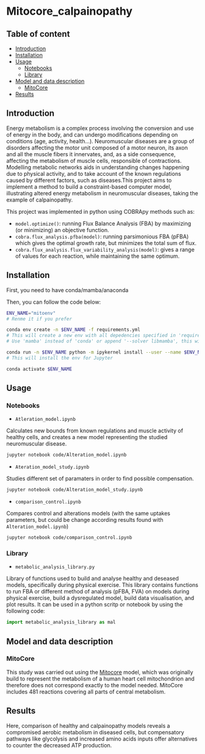 # Mitocore_calpainopathy <!-- omit in toc -->

## Table of content <!-- omit in toc -->

- [Introduction](#introduction)
- [Installation](#installation)
- [Usage](#usage)
  - [Notebooks](#notebooks)
  - [Library](#library)
- [Model and data description](#model-and-data-description)
  - [MitoCore](#mitocore)
- [Results](#results)


## Introduction

Energy metabolism is a complex process involving the conversion and use of energy in the body, and can undergo modifications depending on conditions (age, activity, health...). Neuromuscular diseases are a group of disorders affecting the motor unit composed of a motor neuron, its axon and all the muscle fibers it innervates, and, as a side consequence, affecting the metabolism of muscle cells, responsible of contractions. Modelling metabolic networks aids in understanding changes happening due to physical activity, and to take account of the known regulations caused by different factors, such as diseases.This project aims to implement a method to build a constraint-based computer model, illustrating altered energy metabolism in neuromuscular diseases, taking the example of calpainopathy.

This project was implemented in python using COBRApy methods such as:
- `model.optimize()`: running Flux Balance Analysis (FBA) by maximizing (or minimizing) an objective function.
- `cobra.flux_analysis.pfba(model)`: running parsimonious FBA (pFBA) which gives the optimal growth rate, but minimizes the total sum of flux.
- `cobra.flux_analysis.flux_variability_analysis(model)`: gives a range of values for each reaction, while maintaining the same optimum.

## Installation 

First, you need to have conda/mamba/anaconda

Then, you can follow the code below:

```bash
ENV_NAME="mitoenv"
# Renme it if you prefer

conda env create -n $ENV_NAME -f requirements.yml 
# This will create a new env with all depedencies specified in 'requirements.yml'
# Use 'mamba' instead of 'conda' or append '--solver libmamba', this will speed up the process

conda run -n $ENV_NAME python -m ipykernel install --user --name $ENV_NAME
# This will install the env for Jupyter

conda activate $ENV_NAME
```

## Usage
### Notebooks

- `Atleration_model.ipynb`

Calculates new bounds from known regulations and muscle activity of healthy cells, and creates a new model representing the studied neuromuscular disease.

```bash
jupyter notebook code/Alteration_model.ipynb
```

- `Ateration_model_study.ipynb`
  
Studies different set of paramaters in order to find possible compensation.

```bash
jupyter notebook code/Alteration_model_study.ipynb
```

- `comparison_control.ipynb`

Compares control and alterations models (with the same uptakes parameters, but could be change according results found with `Alteration_model.ipynb`)
```bash
jupyter notebook code/comparison_control.ipynb
```

### Library

- `metabolic_analysis_library.py`
  
Library of functions used to build and analyse healthy and deseased models, specifically during physical exercise.
This library contains functions to run FBA or different method of analysis (pFBA, FVA) on models during physical exercise, build a dysregulated model, build data visualisation, and plot results.
It can be used in a python scritp or notebook by using the following code:

```python
import metabolic_analysis_library as mal
```

## Model and data description

### MitoCore

This study was carried out using the [Mitocore](https://doi.org/10.1186/s12918-017-0500-7) model, which was originally build to represent the metabolism of a human heart cell mitochondrion and therefore does not correspond exactly to the model needed. MitoCore includes 481 reactions covering all parts of central metabolism.

## Results

Here, comparison of healthy and calpainopathy models reveals a compromised aerobic metabolism in diseased cells, but compensatory pathways like glycolysis and increased amino acids inputs offer alternatives to counter the decreased ATP production.
